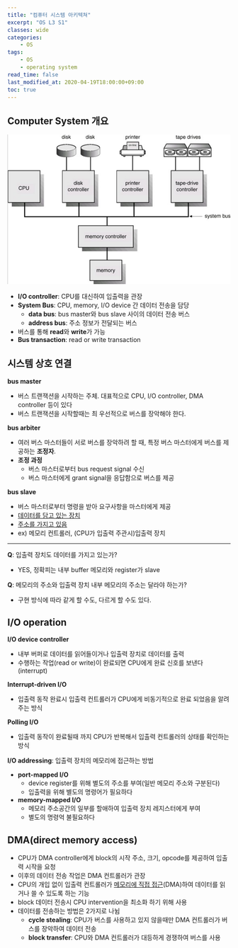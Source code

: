 ```yaml
---
title: "컴퓨터 시스템 아키텍쳐"
excerpt: "OS L3 S1"
classes: wide
categories:
    - OS
tags:
    - OS
    - operating system
read_time: false
last_modified_at: 2020-04-19T18:00:00+09:00
toc: true        
---
```


## Computer System 개요
![computer-system](/assets/images/computer-system.jpg)
- **I/O controller**: CPU를 대신하여 입출력을 관장
- **System Bus**: CPU, memory, I/O device 간 데이터 전송을 담당
    - **data bus**: bus master와 bus slave 사이의 데이터 전송 버스
    - **address bus**: 주소 정보가 전달되는 버스
- 버스를 통해 **read**와 **write**가 가능
- **Bus transaction**: read or write transaction



## 시스템 상호 연결

**bus master**

- 버스 트랜잭션을 시작하는 주체. 대표적으로 CPU, I/O controller, DMA controller 등이 있다
- 버스 트랜잭션을 시작할때는 최 우선적으로 버스를 장악해야 한다.

**bus arbiter**

- 여러 버스 마스터들이 서로 버스를 장악하려 할 때, 특정 버스 마스터에게 버스를 제공하는 **조정자**.
- **조정 과정**
    - 버스 마스터로부터 bus request signal 수신
    - 버스 마스터에게 grant signal을 응답함으로 버스를 제공

**bus slave**
- 버스 마스터로부터 명령을 받아 요구사항을 마스터에게 제공
- <u>데이터를 담고 있는 장치</u>
- <u>주소를 가지고 있음</u>
- ex) 메모리 컨트롤러, (CPU가 입출력 주관시)입출력 장치

---

**Q**: 입출력 장치도 데이터를 가지고 있는가?

- YES, 정확피는 내부 buffer 메모리와 register가 slave

**Q**: 메모리의 주소와 입출력 장치 내부 메모리의 주소는 달라야 하는가?
- 구현 방식에 따라 같게 할 수도, 다르게 할 수도 있다.



## I/O operation

**I/O device controller**

- 내부 버퍼로 데이터를 읽어들이거나 입출력 장치로 데이터를 출력
- 수행하는 작업(read or write)이 완료되면 CPU에게 완료 신호를 보낸다(interrupt)

**Interrupt-driven I/O**
- 입출력 동작 완료시 입출력 컨트롤러가 CPU에게 비동기적으로 완료 되었음을 알려주는 방식

**Polling I/O**
- 입출력 동작이 완료될때 까지 CPU가 반복해서 입출력 컨트롤러의 상태를 확인하는 방식  



**I/O addressing**: 입출력 장치의 메모리에 접근하는 방법
- **port-mapped I/O**
    - device register를 위해 별도의 주소를 부여(일반 메모리 주소와 구분된다)
    - 입출력을 위해 별도의 명령어가 필요하다
- **memory-mapped I/O**
    - 메모리 주소공간의 일부를 할애하여 입출력 장치 레지스터에게 부여
    - 별도의 명령억 불필요하다
    



## DMA(direct memory access)

- CPU가 DMA controller에게 block의 시작 주소, 크기, opcode를 제공하여 입출력 시작을 요청
- 이후의 데이터 전송 작업은 DMA 컨트롤러가 관장
- CPU의 개입 없이 입출력 컨트롤러가 <u>메모리에 직접 접근</u>(DMA)하여 데이터를 읽거나 쓸 수 있도록 하는 기능
- block 데이터 전송시 CPU intervention을 최소화 하기 위해 사용
- 데이터를 전송하는 방법은 2가지로 나뉨
    - **cycle stealing**: CPU가 버스를 사용하고 있지 않을때만 DMA 컨트롤러가 버스를 장악하여 데이터 전송
    - **block transfer**: CPU와 DMA 컨트롤러가 대등하게 경쟁하여 버스를 사용 
